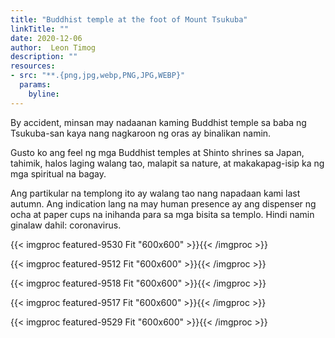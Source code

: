 ```yaml
---
title: "Buddhist temple at the foot of Mount Tsukuba"
linkTitle: ""
date: 2020-12-06
author:  Leon Timog
description: ""
resources:
- src: "**.{png,jpg,webp,PNG,JPG,WEBP}"
  params:
    byline: 
---
```

By accident, minsan may nadaanan kaming Buddhist temple sa baba ng Tsukuba-san kaya nang nagkaroon ng oras ay binalikan namin.

Gusto ko ang feel ng mga Buddhist temples at Shinto shrines sa Japan, tahimik, halos laging walang tao, malapit sa nature, at makakapag-isip ka ng mga spiritual na bagay.

Ang partikular na templong ito ay walang tao nang napadaan kami last autumn. Ang indication lang na may human presence ay ang dispenser ng ocha at paper cups na inihanda para sa mga bisita sa templo. Hindi namin ginalaw dahil: coronavirus.

{{< imgproc featured-9530 Fit "600x600" >}}{{< /imgproc >}}

{{< imgproc featured-9512 Fit "600x600" >}}{{< /imgproc >}}

{{< imgproc featured-9518 Fit "600x600" >}}{{< /imgproc >}}

{{< imgproc featured-9517 Fit "600x600" >}}{{< /imgproc >}}

{{< imgproc featured-9529 Fit "600x600" >}}{{< /imgproc >}}